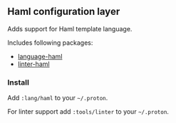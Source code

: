 ## Haml configuration layer

Adds support for Haml template language.

Includes following packages:

- [language-haml](https://atom.io/packages/language-haml)
- [linter-haml](https://atom.io/packages/linter-haml)

### Install

Add `:lang/haml` to your `~/.proton`.

For linter support add `:tools/linter` to your `~/.proton`.
